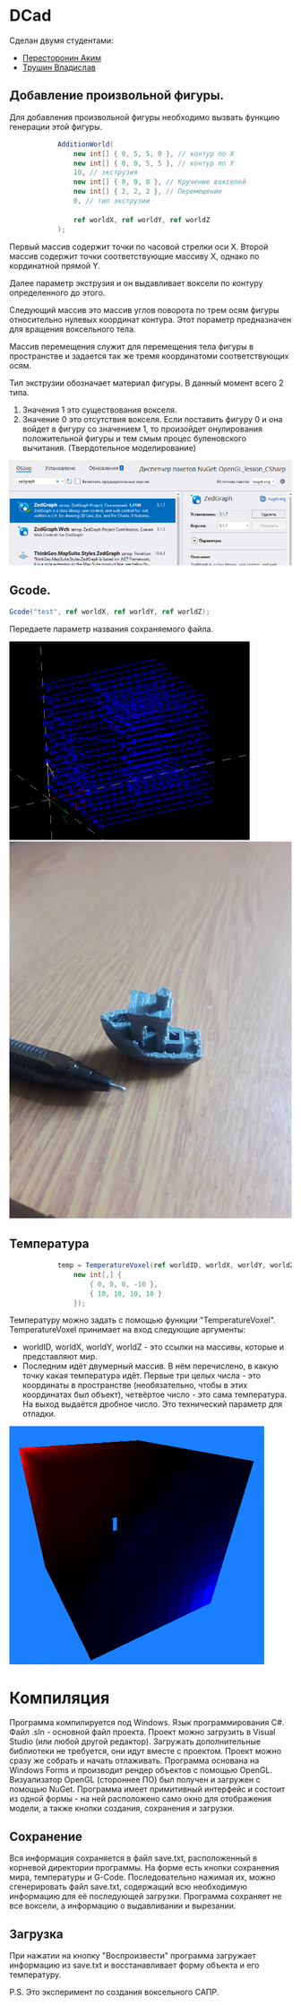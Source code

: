 # DCad
 Сделан двумя студентами:
* [Пересторонин Аким](https://github.com/Mika-dot)
* [Трушин Владислав](https://github.com/TrushinVlad)

##  Добавление произвольной фигуры.

Для добавления произвольной фигуры необходимо вызвать функцию генерации этой фигуры.

```C#
            AdditionWorld(
                new int[] { 0, 5, 5, 0 }, // контур по Х
                new int[] { 0, 0, 5, 5 }, // контур по У
                10, // экструзия
                new int[] { 0, 0, 0 }, // Кручение вокселей
                new int[] { 2, 2, 2 }, // Перемещение
                0, // тип экструзии

                ref worldX, ref worldY, ref worldZ
            );
```

Первый массив содержит точки по часовой стрелки оси X.
Второй массив содержит точки соответствующие массиву X, однако по кординатной прямой Y.

Далее параметр экструзия и он выдавливает воксели по контуру определенного до этого.

Следующий массив это массив углов поворота по трем осям фигуры относительно нулевых координат контура.
Этот пораметр предназначен для вращения воксельного тела.

Массив перемещения служит для перемещения тела фигуры в пространстве и задается так же тремя координатоми соответствующих осям.

Тип экструзии обозначает материал фигуры.
В данный момент всего 2 типа.
1. Значения 1 это существования вокселя.
2. Значение 0 это отсутствия вокселя.
Если поставить фигуру 0 и она войдет в фигуру со значением 1, то произойдет онулирования положительной фигуры и тем смым процес буленовского вычитания. (Твердотельное моделирование)

![Пример генерации фигуры](https://github.com/Mika-dot/Cad/blob/V1-Experiment/media/1.PNG)

##  Gcode.

```C#
Gcode("test", ref worldX, ref worldY, ref worldZ); 
```

Передаете параметр названия сохраняемого файла.

![Пример генерации gcode](https://github.com/Mika-dot/Cad/blob/V1-Experiment/media/3.PNG)
![Пример генерации gcode напечатоного](https://github.com/Mika-dot/Cad/blob/V1-Experiment/media/4.JPG)


## Температура

```C#
            temp = TemperatureVoxel(ref worldID, worldX, worldY, worldZ, 
                new int[,] {
                    { 0, 0, 0, -10 },
                    { 10, 10, 10, 10 }
                });
```

Температуру можно задать с помощью функции "TemperatureVoxel". TemperatureVoxel принимает на вход следующие аргументы:
* worldID, worldX, worldY, worldZ - это ссылки на массивы, которые и представляют мир.
* Последним идёт двумерный массив. В нём перечислено, в какую точку какая температура идёт. Первые три целых числа - это координаты в пространстве (необязательно, чтобы в этих координатах был объект), четвёртое число - это сама температура.
На выход выдаётся дробное число. Это технический параметр для отладки.

![Пример температуры](https://github.com/Mika-dot/Cad/blob/V1-Experiment/media/2.PNG)

# Компиляция

Программа компилируется под Windows. Язык программирования C#. Файл .sln - основной файл проекта. Проект можно загрузить в Visual Studio (или любой другой редактор). Загружать дополнительные библиотеки не требуется, они идут вместе с проектом. Проект можно сразу же собрать и начать отлаживать.
Программа основана на Windows Forms и производит рендер объектов с помощью OpenGL. Визуализатор OpenGL (стороннее ПО) был получен и загружен с помощью NuGet.
Программа имеет примитивный интерфейс и состоит из одной формы - на ней расположено само окно для отображения модели, а также кнопки создания, сохранения и загрузки.

## Сохранение
Вся информация сохраняется в файл save.txt, расположенный в корневой директории программы.
На форме есть кнопки сохранения мира, температуры и G-Code. Последовательно нажимая их, можно сгенерировать файл save.txt, содержащий всю необходимую информацию для её последующей загрузки. Программа сохраняет не все воксели, а информацию о выдавливании и вырезании.

## Загрузка
При нажатии на кнопку "Воспроизвести" программа загружает информацию из save.txt и восстанавливает форму объекта и его температуру.

P.S. Это эксперимент по создания воксельного САПР.
